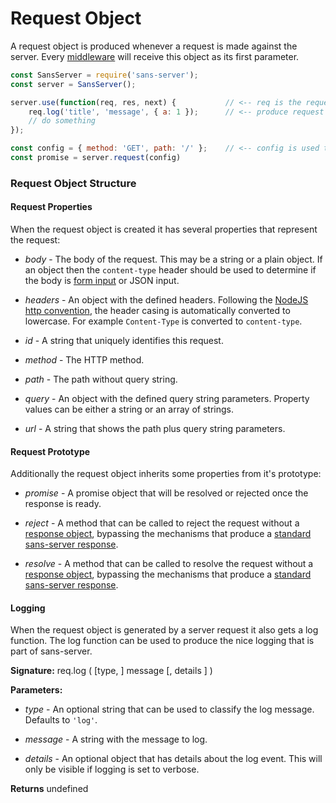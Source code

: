 # Request Object

A request object is produced whenever a request is made against the server. Every [middleware](https://github.com/byu-oit/sans-server/tree/master/docs/middleware.md) will receive this object as its first parameter.

```js
const SansServer = require('sans-server');
const server = SansServer();

server.use(function(req, res, next) {           // <-- req is the request object
    req.log('title', 'message', { a: 1 });      // <-- produce request log
    // do something
});

const config = { method: 'GET', path: '/' };    // <-- config is used to generate the request object
const promise = server.request(config)
```

### Request Object Structure

#### Request Properties

When the request object is created it has several properties that represent the request:

- *body* - The body of the request. This may be a string or a plain object. If an object then the `content-type` header should be used to determine if the body is [form input](./sans-server.md#form-body-format) or JSON input.

- *headers* - An object with the defined headers. Following the [NodeJS http convention](https://nodejs.org/api/http.html#http_message_headers), the header casing is automatically converted to lowercase. For example `Content-Type` is converted to `content-type`.

- *id* - A string that uniquely identifies this request.

- *method* - The HTTP method.

- *path* - The path without query string.

- *query* - An object with the defined query string parameters. Property values can be either a string or an array of strings.

- *url* - A string that shows the path plus query string parameters.

#### Request Prototype

Additionally the request object inherits some properties from it's prototype:

- *promise* - A promise object that will be resolved or rejected once the response is ready.

- *reject* - A method that can be called to reject the request without a [response object](https://github.com/byu-oit/sans-server/tree/master/docs/response-object.md), bypassing the mechanisms that produce a [standard sans-server response](https://github.com/byu-oit/sans-server/tree/master/docs/sans-server.md#request).

- *resolve* - A method that can be called to resolve the request without a [response object](https://github.com/byu-oit/sans-server/tree/master/docs/response-object.md), bypassing the mechanisms that produce a [standard sans-server response](https://github.com/byu-oit/sans-server/tree/master/docs/sans-server.md#request).

#### Logging

When the request object is generated by a server request it also gets a log function. The log function can be used to produce the nice logging that is part of sans-server.  

**Signature:** req.log ( [type, ] message [, details ] )

**Parameters:**

- *type* - An optional string that can be used to classify the log message. Defaults to `'log'`.

- *message* - A string with the message to log.

- *details* - An optional object that has details about the log event. This will only be visible if logging is set to verbose.

**Returns** undefined